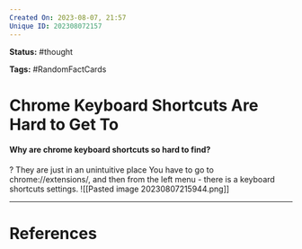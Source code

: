 ```yaml
---
Created On: 2023-08-07, 21:57
Unique ID: 202308072157
---
```

**Status:** #thought 

**Tags:** #RandomFactCards 

# Chrome Keyboard Shortcuts Are Hard to Get To

#### Why are chrome keyboard shortcuts so hard to find?
?
They are just in an unintuitive place
You have to go to chrome://extensions/, and then from the left menu - there is a keyboard shortcuts settings. 
![[Pasted image 20230807215944.png]]
<!--SR:!2023-09-03,13,210-->





---
# References
